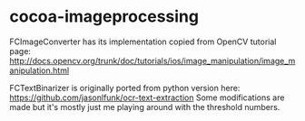 cocoa-imageprocessing
=====================
FCImageConverter has its implementation copied from OpenCV tutorial page: http://docs.opencv.org/trunk/doc/tutorials/ios/image_manipulation/image_manipulation.html

FCTextBinarizer is originally ported from python version here: https://github.com/jasonlfunk/ocr-text-extraction
Some modifications are made but it's mostly just me playing around with the threshold numbers.
